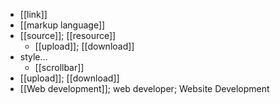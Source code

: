 - [[link]]
- [[markup language]]
- [[source]]; [[resource]]
    - [[upload]]; [[download]]
- style...
    - [[scrollbar]]
- [[upload]]; [[download]]
- [[Web development]]; web developer; Website Development
